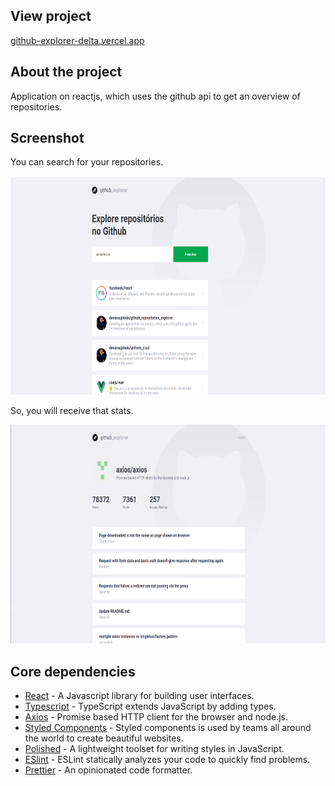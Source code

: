 ## View project

[github-explorer-delta.vercel.app](https://github-explorer-delta.vercel.app/)

## About the project

Application on reactjs, which uses the github api to get an overview of repositories.

## Screenshot

<p> You can search for your repositories. </p>
<img height="350em" src="https://github.com/devaraujstein/github_repositories_explorer/blob/master/first_image.png?raw=true" />

<p> So, you will receive that stats. </p>
<img height="350em" src="https://github.com/devaraujstein/github_repositories_explorer/blob/master/second_image.png?raw=true" />

## Core dependencies

- [React](https://reactjs.org/) - A Javascript library for building user interfaces.
- [Typescript](https://www.typescriptlang.org/) - TypeScript extends JavaScript by adding types.
- [Axios](https://github.com/axios/axios) - Promise based HTTP client for the browser and node.js.
- [Styled Components](https://styled-components.com/) - Styled components is used by teams all around the world to create beautiful websites.
- [Polished](https://polished.js.org/) - A lightweight toolset for writing styles in JavaScript.
- [ESlint](https://eslint.org/) - ESLint statically analyzes your code to quickly find problems.
- [Prettier](https://prettier.io/) - An opinionated code formatter.
